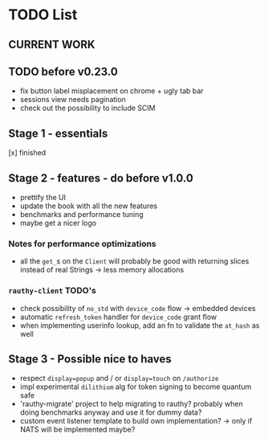 # TODO List

## CURRENT WORK

## TODO before v0.23.0

- fix button label misplacement on chrome + ugly tab bar
- sessions view needs pagination
- check out the possibility to include SCIM

## Stage 1 - essentials

[x] finished

## Stage 2 - features - do before v1.0.0

- prettify the UI
- update the book with all the new features
- benchmarks and performance tuning
- maybe get a nicer logo

### Notes for performance optimizations

- all the `get_`s on the `Client` will probably be good with returning slices instead of real Strings
  -> less memory allocations

### `rauthy-client` TODO's

- check possibility of `no_std` with `device_code` flow -> embedded devices
- automatic `refresh_token` handler for `device_code` grant flow
- when implementing userinfo lookup, add an fn to validate the `at_hash` as well

## Stage 3 - Possible nice to haves

- respect `display=popup` and / or `display=touch` on `/authorize`
- impl experimental `dilithium` alg for token signing to become quantum safe
- 'rauthy-migrate' project to help migrating to rauthy? probably when doing benchmarks anyway and use it
  for dummy data?
- custom event listener template to build own implementation? -> only if NATS will be implemented maybe?

